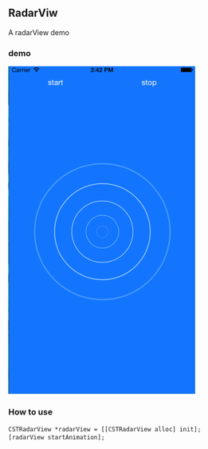 ## RadarViw

A radarView demo

### demo

![](snap.gif)

### How to use

```objc
CSTRadarView *radarView = [[CSTRadarView alloc] init];
[radarView startAnimation];
```

